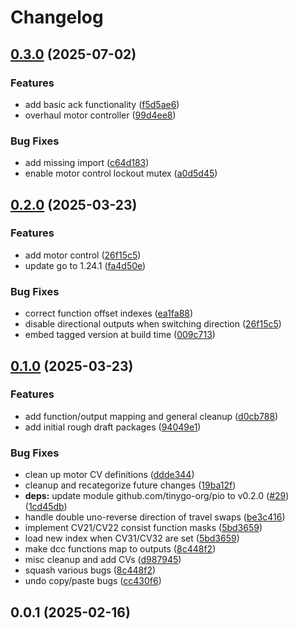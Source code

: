 # Changelog

## [0.3.0](https://github.com/mikesmitty/rp24-dcc-decoder/compare/v0.2.0...v0.3.0) (2025-07-02)


### Features

* add basic ack functionality ([f5d5ae6](https://github.com/mikesmitty/rp24-dcc-decoder/commit/f5d5ae6a7456e60b06a05bcb1aa5879a4456d067))
* overhaul motor controller ([99d4ee8](https://github.com/mikesmitty/rp24-dcc-decoder/commit/99d4ee804c4e48eec4de7833bd355d6945b4c168))


### Bug Fixes

* add missing import ([c64d183](https://github.com/mikesmitty/rp24-dcc-decoder/commit/c64d183ea62e0248e458cf550c6ac9474b331468))
* enable motor control lockout mutex ([a0d5d45](https://github.com/mikesmitty/rp24-dcc-decoder/commit/a0d5d454318a02a385601f88090ae5ff6baa3785))

## [0.2.0](https://github.com/mikesmitty/rp24-dcc-decoder/compare/v0.1.0...v0.2.0) (2025-03-23)


### Features

* add motor control ([26f15c5](https://github.com/mikesmitty/rp24-dcc-decoder/commit/26f15c5dfaf2c012a957807f6a8c6f23504239b2))
* update go to 1.24.1 ([fa4d50e](https://github.com/mikesmitty/rp24-dcc-decoder/commit/fa4d50ecfa9deb2a11a8e6c42269f53fc977b5fc))


### Bug Fixes

* correct function offset indexes ([ea1fa88](https://github.com/mikesmitty/rp24-dcc-decoder/commit/ea1fa88235f76972585350e53caf278e261eab66))
* disable directional outputs when switching direction ([26f15c5](https://github.com/mikesmitty/rp24-dcc-decoder/commit/26f15c5dfaf2c012a957807f6a8c6f23504239b2))
* embed tagged version at build time ([009c713](https://github.com/mikesmitty/rp24-dcc-decoder/commit/009c713c4f9f1269592b5a993daec2d3cb00894c))

## [0.1.0](https://github.com/mikesmitty/rp24-dcc-decoder/compare/v0.0.1...v0.1.0) (2025-03-23)


### Features

* add function/output mapping and general cleanup ([d0cb788](https://github.com/mikesmitty/rp24-dcc-decoder/commit/d0cb788c2bafbf0a5f7e7699384653fa242ed265))
* add initial rough draft packages ([94049e1](https://github.com/mikesmitty/rp24-dcc-decoder/commit/94049e1630e36b6ee2894b043c71bf0edd1b20ed))


### Bug Fixes

* clean up motor CV definitions ([ddde344](https://github.com/mikesmitty/rp24-dcc-decoder/commit/ddde344ea2ec8ca0b557756d1d70a4cd0f5d16f2))
* cleanup and recategorize future changes ([19ba12f](https://github.com/mikesmitty/rp24-dcc-decoder/commit/19ba12f27c25d43e626b6c9f27d5b2940e60cd3c))
* **deps:** update module github.com/tinygo-org/pio to v0.2.0 ([#29](https://github.com/mikesmitty/rp24-dcc-decoder/issues/29)) ([1cd45db](https://github.com/mikesmitty/rp24-dcc-decoder/commit/1cd45db01dc1dcfaa50f6969206e61af102fbd75))
* handle double uno-reverse direction of travel swaps ([be3c416](https://github.com/mikesmitty/rp24-dcc-decoder/commit/be3c4161fb6095494123a71e18ab77e418a75bd7))
* implement CV21/CV22 consist function masks ([5bd3659](https://github.com/mikesmitty/rp24-dcc-decoder/commit/5bd3659a5e1a80b0e5bbf3bf347243e021f56986))
* load new index when CV31/CV32 are set ([5bd3659](https://github.com/mikesmitty/rp24-dcc-decoder/commit/5bd3659a5e1a80b0e5bbf3bf347243e021f56986))
* make dcc functions map to outputs ([8c448f2](https://github.com/mikesmitty/rp24-dcc-decoder/commit/8c448f22cd591466faf243c840eda684ffdd44ae))
* misc cleanup and add CVs ([d987945](https://github.com/mikesmitty/rp24-dcc-decoder/commit/d98794585a2216fc0b2ad298861d51faa18c7f80))
* squash various bugs ([8c448f2](https://github.com/mikesmitty/rp24-dcc-decoder/commit/8c448f22cd591466faf243c840eda684ffdd44ae))
* undo copy/paste bugs ([cc430f6](https://github.com/mikesmitty/rp24-dcc-decoder/commit/cc430f6f70852d3c441f914362f6252d59be9529))

## 0.0.1 (2025-02-16)
